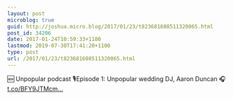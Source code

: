 ```yaml
---
layout: post
microblog: true
guid: http://joshua.micro.blog/2017/01/23/t823681608511320065.html
post_id: 34206
date: 2017-01-24T10:59:33+1100
lastmod: 2019-07-30T17:41:20+1100
type: post
url: /2017/01/23/t823681608511320065.html
---
```

🆕 Unpopular podcast 🎙Episode 1: Unpopular wedding DJ, Aaron Duncan  🎧  [t.co/BFY9JTMcm...](https://t.co/BFY9JTMcmS)
